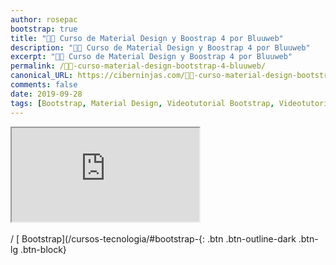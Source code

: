 ```yaml
---
author: rosepac
bootstrap: true
title: "👨‍🏫 Curso de Material Design y Boostrap 4 por Bluuweb"
description: "👩‍🎨 Curso de Material Design y Boostrap 4 por Bluuweb"
excerpt: "👩‍🎨 Curso de Material Design y Boostrap 4 por Bluuweb"
permalink: /👨‍🏫-curso-material-design-bootstrap-4-bluuweb/
canonical_URL: https://ciberninjas.com/👨‍🏫-curso-material-design-bootstrap-4-bluuweb/
comments: false
date: 2019-09-28
tags: [Bootstrap, Material Design, Videotutorial Bootstrap, Videotutorial Material Design]
---
```


<div class="embed-responsive embed-responsive-16by9">
  <iframe class="embed-responsive-item" src="https://www.youtube-nocookie.com/embed/videoseries?list=PLPl81lqbj-4IDnNfu-SSHB4dolQcoLNXZ" allowfullscreen></iframe>
</div><br/>
/
[<i class="fab fa-bootstrap"></i> Bootstrap](/cursos-tecnologia/#bootstrap-{: .btn .btn-outline-dark .btn-lg .btn-block}
